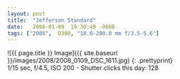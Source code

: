 ```yaml
---
layout: post
title:  "Jefferson Standard"
date:   2008-01-09  19:30:49 -0600
tags: ["2008",  D300, "18.0-200.0 mm f/3.5-5.6"]
---
```

![{{ page.title }} Image]({{ site.baseurl }}/images/2008/2008_0109_DSC_1611.jpg)
{: .prettyprint}  
1/15 sec, f/4.5, ISO 200 - Shutter clicks this day: 128